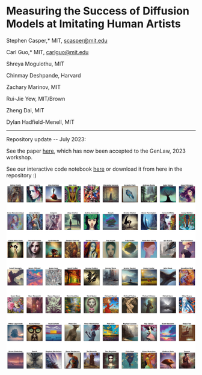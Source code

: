 # Measuring the Success of Diffusion Models at Imitating Human Artists

Stephen Casper,* MIT, [scasper@mit.edu](scasper@mit.edu)

Carl Guo,* MIT, [carlguo@mit.edu](carlguo@mit.edu) 

Shreya Mogulothu, MIT

Chinmay Deshpande, Harvard

Zachary Marinov, MIT

Rui-Jie Yew, MIT/Brown

Zheng Dai, MIT

Dylan Hadfield-Menell, MIT

---

Repository update -- July 2023:

See the paper [here](https://genlaw.github.io/CameraReady/49.pdf), which has now been accepted to the GenLaw, 2023 workshop.

See our interactive code notebook [here](https://colab.research.google.com/drive/1ScHo9uMdUgId0DlSr4W4RgnMD44dLiku?usp=sharing) or download it from here in the repository :)

![artist imitations](sd_imitation.png)

